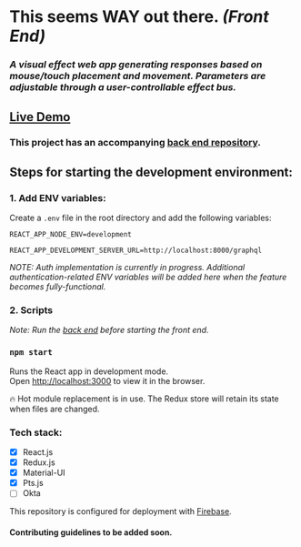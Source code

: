 # This seems WAY out there. *(Front End)*

### *A visual effect web app generating responses based on mouse/touch placement and movement. Parameters are adjustable through a user-controllable effect bus.*

## [Live Demo](https://this-seems-way-out-there.web.app/)

### This project has an accompanying [back end repository](https://github.com/matt-eric/this-seems-WAY-out-there-node-side).

## Steps for starting the development environment:

### 1. Add ENV variables:

Create a `.env` file in the root directory and add the following variables:

`REACT_APP_NODE_ENV=development`

`REACT_APP_DEVELOPMENT_SERVER_URL=http://localhost:8000/graphql`

*NOTE: Auth implementation is currently in progress. Additional authentication-related ENV variables will be added here when the feature becomes fully-functional.*

### 2. Scripts

*Note: Run the [back end](https://github.com/matt-eric/this-seems-WAY-out-there-node-side) before starting the front end.*

### `npm start`

Runs the React app in development mode.\
Open [http://localhost:3000](http://localhost:3000) to view it in the browser.

🔥 Hot module replacement is in use. The Redux store will retain its state when files are changed.

### Tech stack:

- [x] React.js
- [x] Redux.js
- [x] Material-UI
- [x] Pts.js
- [ ] Okta

This repository is configured for deployment with [Firebase](https://firebase.google.com/).

#### Contributing guidelines to be added soon.
